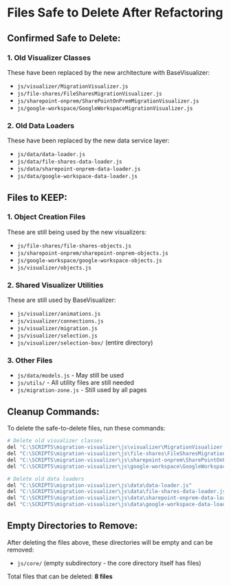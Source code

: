# Files Safe to Delete After Refactoring

## Confirmed Safe to Delete:

### 1. Old Visualizer Classes
These have been replaced by the new architecture with BaseVisualizer:

- `js/visualizer/MigrationVisualizer.js`
- `js/file-shares/FileSharesMigrationVisualizer.js` 
- `js/sharepoint-onprem/SharePointOnPremMigrationVisualizer.js`
- `js/google-workspace/GoogleWorkspaceMigrationVisualizer.js`

### 2. Old Data Loaders
These have been replaced by the new data service layer:

- `js/data/data-loader.js`
- `js/data/file-shares-data-loader.js`
- `js/data/sharepoint-onprem-data-loader.js`
- `js/data/google-workspace-data-loader.js`

## Files to KEEP:

### 1. Object Creation Files
These are still being used by the new visualizers:
- `js/file-shares/file-shares-objects.js`
- `js/sharepoint-onprem/sharepoint-onprem-objects.js`
- `js/google-workspace/google-workspace-objects.js`
- `js/visualizer/objects.js`

### 2. Shared Visualizer Utilities
These are still used by BaseVisualizer:
- `js/visualizer/animations.js`
- `js/visualizer/connections.js`
- `js/visualizer/migration.js`
- `js/visualizer/selection.js`
- `js/visualizer/selection-box/` (entire directory)

### 3. Other Files
- `js/data/models.js` - May still be used
- `js/utils/` - All utility files are still needed
- `js/migration-zone.js` - Still used by all pages

## Cleanup Commands:

To delete the safe-to-delete files, run these commands:

```bash
# Delete old visualizer classes
del "C:\SCRIPTS\migration-visualizer\js\visualizer\MigrationVisualizer.js"
del "C:\SCRIPTS\migration-visualizer\js\file-shares\FileSharesMigrationVisualizer.js"
del "C:\SCRIPTS\migration-visualizer\js\sharepoint-onprem\SharePointOnPremMigrationVisualizer.js"
del "C:\SCRIPTS\migration-visualizer\js\google-workspace\GoogleWorkspaceMigrationVisualizer.js"

# Delete old data loaders
del "C:\SCRIPTS\migration-visualizer\js\data\data-loader.js"
del "C:\SCRIPTS\migration-visualizer\js\data\file-shares-data-loader.js"
del "C:\SCRIPTS\migration-visualizer\js\data\sharepoint-onprem-data-loader.js"
del "C:\SCRIPTS\migration-visualizer\js\data\google-workspace-data-loader.js"
```

## Empty Directories to Remove:
After deleting the files above, these directories will be empty and can be removed:
- `js/core/` (empty subdirectory - the core directory itself has files)

Total files that can be deleted: **8 files**
